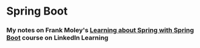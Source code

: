 # Spring Boot

### My notes on Frank Moley's [Learning about Spring with Spring Boot](https://www.linkedin.com/learning/learning-spring-with-spring-boot-13886371) course on LinkedIn Learning